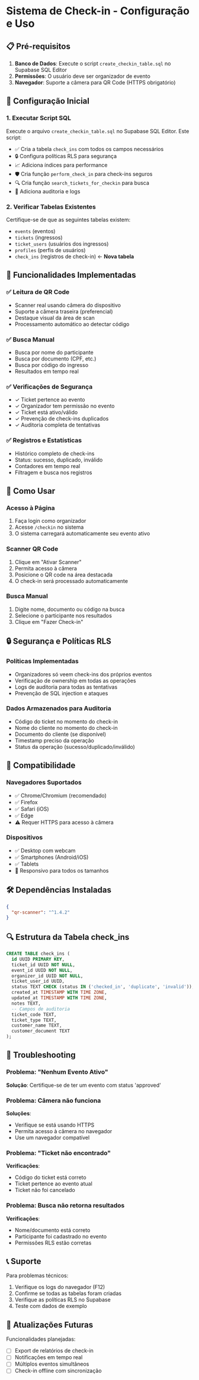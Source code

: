 # Sistema de Check-in - Configuração e Uso

## 📋 Pré-requisitos

1. **Banco de Dados**: Execute o script `create_checkin_table.sql` no Supabase SQL Editor
2. **Permissões**: O usuário deve ser organizador de evento
3. **Navegador**: Suporte a câmera para QR Code (HTTPS obrigatório)

## 🚀 Configuração Inicial

### 1. Executar Script SQL

Execute o arquivo `create_checkin_table.sql` no Supabase SQL Editor. Este script:

- ✅ Cria a tabela `check_ins` com todos os campos necessários
- 🔒 Configura políticas RLS para segurança
- 📈 Adiciona índices para performance
- 🛡️ Cria função `perform_check_in` para check-ins seguros
- 🔍 Cria função `search_tickets_for_checkin` para busca
- 📝 Adiciona auditoria e logs

### 2. Verificar Tabelas Existentes

Certifique-se de que as seguintes tabelas existem:
- `events` (eventos)
- `tickets` (ingressos)
- `ticket_users` (usuários dos ingressos)
- `profiles` (perfis de usuários)
- `check_ins` (registros de check-in) ← **Nova tabela**

## 🎯 Funcionalidades Implementadas

### ✅ Leitura de QR Code
- Scanner real usando câmera do dispositivo
- Suporte a câmera traseira (preferencial)
- Destaque visual da área de scan
- Processamento automático ao detectar código

### ✅ Busca Manual
- Busca por nome do participante
- Busca por documento (CPF, etc.)
- Busca por código do ingresso
- Resultados em tempo real

### ✅ Verificações de Segurança
- ✓ Ticket pertence ao evento
- ✓ Organizador tem permissão no evento
- ✓ Ticket está ativo/válido
- ✓ Prevenção de check-ins duplicados
- ✓ Auditoria completa de tentativas

### ✅ Registros e Estatísticas
- Histórico completo de check-ins
- Status: sucesso, duplicado, inválido
- Contadores em tempo real
- Filtragem e busca nos registros

## 🔧 Como Usar

### Acesso à Página
1. Faça login como organizador
2. Acesse `/checkin` no sistema
3. O sistema carregará automaticamente seu evento ativo

### Scanner QR Code
1. Clique em "Ativar Scanner"
2. Permita acesso à câmera
3. Posicione o QR code na área destacada
4. O check-in será processado automaticamente

### Busca Manual
1. Digite nome, documento ou código na busca
2. Selecione o participante nos resultados
3. Clique em "Fazer Check-in"

## 🔒 Segurança e Políticas RLS

### Políticas Implementadas
- Organizadores só veem check-ins dos próprios eventos
- Verificação de ownership em todas as operações
- Logs de auditoria para todas as tentativas
- Prevenção de SQL injection e ataques

### Dados Armazenados para Auditoria
- Código do ticket no momento do check-in
- Nome do cliente no momento do check-in
- Documento do cliente (se disponível)
- Timestamp preciso da operação
- Status da operação (sucesso/duplicado/inválido)

## 📱 Compatibilidade

### Navegadores Suportados
- ✅ Chrome/Chromium (recomendado)
- ✅ Firefox
- ✅ Safari (iOS)
- ✅ Edge
- ⚠️ Requer HTTPS para acesso à câmera

### Dispositivos
- ✅ Desktop com webcam
- ✅ Smartphones (Android/iOS)
- ✅ Tablets
- 📱 Responsivo para todos os tamanhos

## 🛠️ Dependências Instaladas

```json
{
  "qr-scanner": "^1.4.2"
}
```

## 🔍 Estrutura da Tabela check_ins

```sql
CREATE TABLE check_ins (
  id UUID PRIMARY KEY,
  ticket_id UUID NOT NULL,
  event_id UUID NOT NULL,
  organizer_id UUID NOT NULL,
  ticket_user_id UUID,
  status TEXT CHECK (status IN ('checked_in', 'duplicate', 'invalid')),
  created_at TIMESTAMP WITH TIME ZONE,
  updated_at TIMESTAMP WITH TIME ZONE,
  notes TEXT,
  -- Campos de auditoria
  ticket_code TEXT,
  ticket_type TEXT,
  customer_name TEXT,
  customer_document TEXT
);
```

## 🚨 Troubleshooting

### Problema: "Nenhum Evento Ativo"
**Solução**: Certifique-se de ter um evento com status 'approved'

### Problema: Câmera não funciona
**Soluções**:
- Verifique se está usando HTTPS
- Permita acesso à câmera no navegador
- Use um navegador compatível

### Problema: "Ticket não encontrado"
**Verificações**:
- Código do ticket está correto
- Ticket pertence ao evento atual
- Ticket não foi cancelado

### Problema: Busca não retorna resultados
**Verificações**:
- Nome/documento está correto
- Participante foi cadastrado no evento
- Permissões RLS estão corretas

## 📞 Suporte

Para problemas técnicos:
1. Verifique os logs do navegador (F12)
2. Confirme se todas as tabelas foram criadas
3. Verifique as políticas RLS no Supabase
4. Teste com dados de exemplo

## 🔄 Atualizações Futuras

Funcionalidades planejadas:
- [ ] Export de relatórios de check-in
- [ ] Notificações em tempo real
- [ ] Múltiplos eventos simultâneos
- [ ] Check-in offline com sincronização